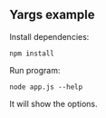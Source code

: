 ## Yargs example

Install dependencies:

`npm install`

Run program:

`node app.js --help`

It will show the options.